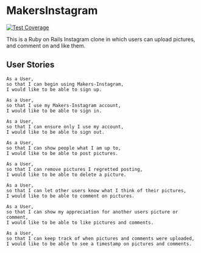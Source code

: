 # MakersInstagram
[![Test Coverage](https://api.codeclimate.com/v1/badges/70ad0217d63f10aac886/test_coverage)](https://codeclimate.com/github/T-Betts/Makers-Instagram/test_coverage)

This is a Ruby on Rails Instagram clone in which users can upload pictures, and comment on and like them.

## User Stories
```
As a User,
so that I can begin using Makers-Instagram,
I would like to be able to sign up.
```

```
As a User,
so that I use my Makers-Instagram account,
I would like to be able to sign in.
```

```
As a User,
so that I can ensure only I use my account,
I would like to be able to sign out.
```

```
As a User,
so that I can show people what I am up to,
I would like to be able to post pictures.
```

```
As a User,
so that I can remove pictures I regretted posting,
I would like to be able to delete a picture.
```

```
As a User,
so that I can let other users know what I think of their pictures,
I would like to be able to comment on pictures.
```

```
As a User,
so that I can show my appreciation for another users picture or comment,
I would like to be able to like pictures and comments.
```

```
As a User,
so that I can keep track of when pictures and comments were uploaded,
I would like to be able to see a timestamp on pictures and comments.
```
